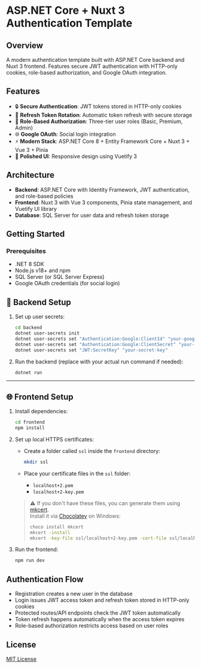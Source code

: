 # ASP.NET Core + Nuxt 3 Authentication Template

## Overview
A modern authentication template built with ASP.NET Core backend and Nuxt 3 frontend. Features secure JWT authentication with HTTP-only cookies, role-based authorization, and Google OAuth integration.

## Features
- 🔒 **Secure Authentication**: JWT tokens stored in HTTP-only cookies
- 🔄 **Refresh Token Rotation**: Automatic token refresh with secure storage
- 👤 **Role-Based Authorization**: Three-tier user roles (Basic, Premium, Admin)
- 🌐 **Google OAuth**: Social login integration
- ⚡ **Modern Stack**: ASP.NET Core 8 + Entity Framework Core + Nuxt 3 + Vue 3 + Pinia
- 💅 **Polished UI**: Responsive design using Vuetify 3

## Architecture
- **Backend**: ASP.NET Core with Identity Framework, JWT authentication, and role-based policies
- **Frontend**: Nuxt 3 with Vue 3 components, Pinia state management, and Vuetify UI library
- **Database**: SQL Server for user data and refresh token storage

## Getting Started

### Prerequisites
- .NET 8 SDK
- Node.js v18+ and npm
- SQL Server (or SQL Server Express)
- Google OAuth credentials (for social login)

## 🔧 Backend Setup

1. Set up user secrets:

    ```bash
    cd backend
    dotnet user-secrets init
    dotnet user-secrets set "Authentication:Google:ClientId" "your-google-client-id"
    dotnet user-secrets set "Authentication:Google:ClientSecret" "your-google-client-secret"
    dotnet user-secrets set "JWT:SecretKey" "your-secret-key"
    ```

2. Run the backend (replace with your actual run command if needed):

    ```bash
    dotnet run
    ```

---

## 🌐 Frontend Setup

1. Install dependencies:

    ```bash
    cd frontend
    npm install
    ```

2. Set up local HTTPS certificates:

    - Create a folder called `ssl` inside the `frontend` directory:

        ```bash
        mkdir ssl
        ```

    - Place your certificate files in the `ssl` folder:
        - `localhost+2.pem`
        - `localhost+2-key.pem`
     
          

    > ⚠️ If you don't have these files, you can generate them using [mkcert](https://github.com/FiloSottile/mkcert).  
    > Install it via [Chocolatey](https://chocolatey.org/) on Windows:
    >
    > ```bash
    > choco install mkcert
    > mkcert -install
    > mkcert -key-file ssl/localhost+2-key.pem -cert-file ssl/localhost+2.pem localhost 127.0.0.1 ::1
    > ```

3. Run the frontend:

    ```bash
    npm run dev
    ```


## Authentication Flow
- Registration creates a new user in the database
- Login issues JWT access token and refresh token stored in HTTP-only cookies
- Protected routes/API endpoints check the JWT token automatically
- Token refresh happens automatically when the access token expires
- Role-based authorization restricts access based on user roles

## License
[MIT License](LICENSE)
